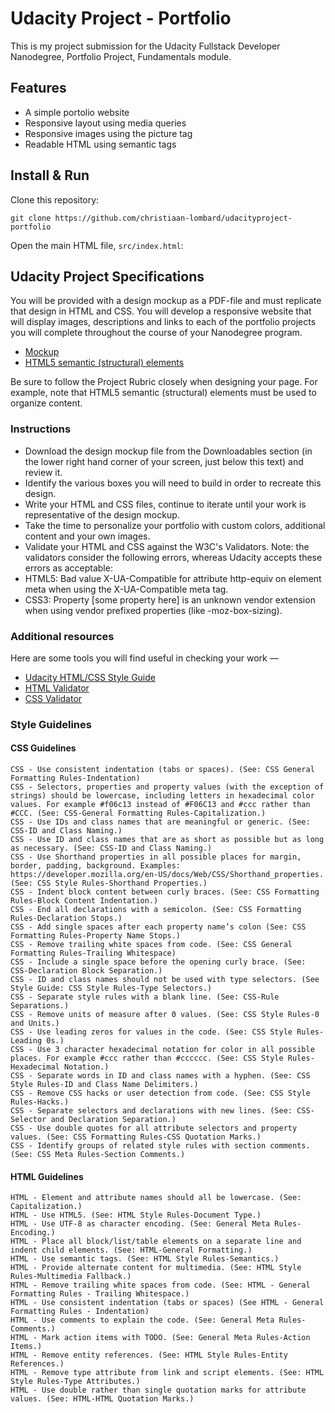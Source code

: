 # Udacity Project - Portfolio

This is my project submission for the Udacity Fullstack Developer Nanodegree, Portfolio Project,
Fundamentals module.

## Features

 - A simple portolio website
 - Responsive layout using media queries
 - Responsive images using the picture tag
 - Readable HTML using semantic tags


## Install & Run

Clone this repository:

```
git clone https://github.com/christiaan-lombard/udacityproject-portfolio
```

Open the main HTML file, `src/index.html`:


## Udacity Project Specifications

You will be provided with a design mockup as a PDF-file and must replicate that design in HTML and CSS. You will develop a responsive website that will display images, descriptions and links to each of the portfolio projects you will complete throughout the course of your Nanodegree program.

 - [Mockup](design-mockup-portfolio.pdf)
 - [HTML5 semantic (structural) elements](https://developer.mozilla.org/en-US/docs/Learn/HTML/Introduction_to_HTML/Document_and_website_structure)

Be sure to follow the Project Rubric closely when designing your page. For example, note that HTML5 semantic (structural) elements must be used to organize content.

### Instructions

 - Download the design mockup file from the Downloadables section (in the lower right hand corner of your screen, just below this text) and review it.
 - Identify the various boxes you will need to build in order to recreate this design.
 - Write your HTML and CSS files, continue to iterate until your work is representative of the design mockup.
 - Take the time to personalize your portfolio with custom colors, additional content and your own images.
 - Validate your HTML and CSS against the W3C's Validators. Note: the validators consider the following errors, whereas Udacity accepts these errors as acceptable:
 - HTML5: Bad value X-UA-Compatible for attribute http-equiv on element meta when using the X-UA-Compatible meta tag.
 - CSS3: Property [some property here] is an unknown vendor extension when using vendor prefixed properties (like -moz-box-sizing).

### Additional resources
Here are some tools you will find useful in checking your work —

 - [Udacity HTML/CSS Style Guide](http://udacity.github.io/frontend-nanodegree-styleguide/)
 - [HTML Validator](http://validator.w3.org/#validate_by_input)
 - [CSS Validator](https://jigsaw.w3.org/css-validator/#validate_by_input)

### Style Guidelines
#### CSS Guidelines
```
CSS - Use consistent indentation (tabs or spaces). (See: CSS General Formatting Rules-Indentation)
CSS - Selectors, properties and property values (with the exception of strings) should be lowercase, including letters in hexadecimal color values. For example #f06c13 instead of #F06C13 and #ccc rather than #CCC. (See: CSS-General Formatting Rules-Capitalization.)
CSS - Use IDs and class names that are meaningful or generic. (See: CSS-ID and Class Naming.)
CSS - Use ID and class names that are as short as possible but as long as necessary. (See: CSS-ID and Class Naming.)
CSS - Use Shorthand properties in all possible places for margin, border, padding, background. Examples: https://developer.mozilla.org/en-US/docs/Web/CSS/Shorthand_properties. (See: CSS Style Rules-Shorthand Properties.)
CSS - Indent block content between curly braces. (See: CSS Formatting Rules-Block Content Indentation.)
CSS - End all declarations with a semicolon. (See: CSS Formatting Rules-Declaration Stops.)
CSS - Add single spaces after each property name’s colon (See: CSS Formatting Rules-Property Name Stops.)
CSS - Remove trailing white spaces from code. (See: CSS General Formatting Rules-Trailing Whitespace)
CSS - Include a single space before the opening curly brace. (See: CSS-Declaration Block Separation.)
CSS - ID and class names should not be used with type selectors. (See Style Guide: CSS Style Rules-Type Selectors.)
CSS - Separate style rules with a blank line. (See: CSS-Rule Separations.)
CSS - Remove units of measure after 0 values. (See: CSS Style Rules-0 and Units.)
CSS - Use leading zeros for values in the code. (See: CSS Style Rules-Leading 0s.)
CSS - Use 3 character hexadecimal notation for color in all possible places. For example #ccc rather than #cccccc. (See: CSS Style Rules-Hexadecimal Notation.)
CSS - Separate words in ID and class names with a hyphen. (See: CSS Style Rules-ID and Class Name Delimiters.)
CSS - Remove CSS hacks or user detection from code. (See: CSS Style Rules-Hacks.)
CSS - Separate selectors and declarations with new lines. (See: CSS-Selector and Declaration Separation.)
CSS - Use double quotes for all attribute selectors and property values. (See: CSS Formatting Rules-CSS Quotation Marks.)
CSS - Identify groups of related style rules with section comments. (See: CSS Meta Rules-Section Comments.)
```
#### HTML Guidelines

```
HTML - Element and attribute names should all be lowercase. (See: Capitalization.)
HTML - Use HTML5. (See: HTML Style Rules-Document Type.)
HTML - Use UTF-8 as character encoding. (See: General Meta Rules-Encoding.)
HTML - Place all block/list/table elements on a separate line and indent child elements. (See: HTML-General Formatting.)
HTML - Use semantic tags. (See: HTML Style Rules-Semantics.)
HTML - Provide alternate content for multimedia. (See: HTML Style Rules-Multimedia Fallback.)
HTML - Remove trailing white spaces from code. (See: HTML - General Formatting Rules - Trailing Whitespace.)
HTML - Use consistent indentation (tabs or spaces) (See HTML - General Formatting Rules - Indentation)
HTML - Use comments to explain the code. (See: General Meta Rules-Comments.)
HTML - Mark action items with TODO. (See: General Meta Rules-Action Items.)
HTML - Remove entity references. (See: HTML Style Rules-Entity References.)
HTML - Remove type attribute from link and script elements. (See: HTML Style Rules-Type Attributes.)
HTML - Use double rather than single quotation marks for attribute values. (See: HTML-HTML Quotation Marks.)
```